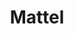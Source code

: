 ---
slides:
  - src: /assets/paintings/mattel/mattel.jpg
    alt: Mattel Painting - Full
  - src: /assets/paintings/mattel/mattel-side.jpg
    alt: Mattel Painting - Side Detail
  - src: /assets/paintings/mattel/mattel-detail.jpg
    alt: Mattel Painting - Close-up Detail
title: Mattel
layout: ../../layouts/PaintingLayout.astro
yearPainted: 2019
medium: Acrylic
dimensions: 20" x 20"
description: Inspired by a giant toy maker brand.
---